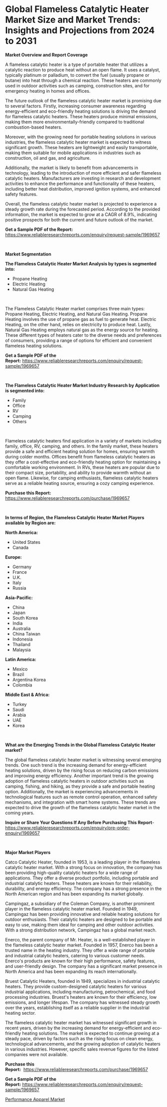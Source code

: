 <p><h1>Global Flameless Catalytic Heater Market Size and Market Trends: Insights and Projections from 2024 to 2031</h1></p><p><strong>Market Overview and Report Coverage</strong></p>
<p><p>A flameless catalytic heater is a type of portable heater that utilizes a catalytic reaction to produce heat without an open flame. It uses a catalyst, typically platinum or palladium, to convert the fuel (usually propane or butane) into heat through a chemical reaction. These heaters are commonly used in outdoor activities such as camping, construction sites, and for emergency heating in homes and offices.</p><p>The future outlook of the flameless catalytic heater market is promising due to several factors. Firstly, increasing consumer awareness regarding energy-efficient and eco-friendly heating solutions is driving the demand for flameless catalytic heaters. These heaters produce minimal emissions, making them more environmentally-friendly compared to traditional combustion-based heaters.</p><p>Moreover, with the growing need for portable heating solutions in various industries, the flameless catalytic heater market is expected to witness significant growth. These heaters are lightweight and easily transportable, making them suitable for mobile applications in industries such as construction, oil and gas, and agriculture.</p><p>Additionally, the market is likely to benefit from advancements in technology, leading to the introduction of more efficient and safer flameless catalytic heaters. Manufacturers are investing in research and development activities to enhance the performance and functionality of these heaters, including better heat distribution, improved ignition systems, and enhanced safety features.</p><p>Overall, the flameless catalytic heater market is projected to experience a steady growth rate during the forecasted period. According to the provided information, the market is expected to grow at a CAGR of 8.9%, indicating positive prospects for both the current and future outlook of the market.</p></p>
<p><strong>Get a Sample PDF of the Report:</strong> <a href="https://www.reliableresearchreports.com/enquiry/request-sample/1969657">https://www.reliableresearchreports.com/enquiry/request-sample/1969657</a></p>
<p>&nbsp;</p>
<p><strong>Market Segmentation</strong></p>
<p><strong>The Flameless Catalytic Heater Market Analysis by types is segmented into:</strong></p>
<p><ul><li>Propane Heating</li><li>Electric Heating</li><li>Natural Gas Heating</li></ul></p>
<p>&nbsp;</p>
<p><p>The Flameless Catalytic Heater market comprises three main types: Propane Heating, Electric Heating, and Natural Gas Heating. Propane Heating involves the use of propane gas as fuel to generate heat. Electric Heating, on the other hand, relies on electricity to produce heat. Lastly, Natural Gas Heating employs natural gas as the energy source for heating. These different types of heaters cater to the diverse needs and preferences of consumers, providing a range of options for efficient and convenient flameless heating solutions.</p></p>
<p><strong>Get a Sample PDF of the Report:</strong>&nbsp;<a href="https://www.reliableresearchreports.com/enquiry/request-sample/1969657">https://www.reliableresearchreports.com/enquiry/request-sample/1969657</a></p>
<p>&nbsp;</p>
<p><strong>The Flameless Catalytic Heater Market Industry Research by Application is segmented into:</strong></p>
<p><ul><li>Family</li><li>Office</li><li>RV</li><li>Camping</li><li>Others</li></ul></p>
<p>&nbsp;</p>
<p><p>Flameless catalytic heaters find application in a variety of markets including family, office, RV, camping, and others. In the family market, these heaters provide a safe and efficient heating solution for homes, ensuring warmth during colder months. Offices benefit from flameless catalytic heaters as they offer a cost-effective and eco-friendly heating option for maintaining a comfortable working environment. In RVs, these heaters are popular due to their compact size, portability, and ability to provide warmth without an open flame. Likewise, for camping enthusiasts, flameless catalytic heaters serve as a reliable heating source, ensuring a cozy camping experience.</p></p>
<p><strong>Purchase this Report:</strong>&nbsp; <a href="https://www.reliableresearchreports.com/purchase/1969657">https://www.reliableresearchreports.com/purchase/1969657</a></p>
<p>&nbsp;</p>
<p><strong>In terms of Region, the Flameless Catalytic Heater Market Players available by Region are:</strong></p>
<p>
    <p> <strong> North America: </strong>
        <ul>
            <li>United States</li>
            <li>Canada</li>
        </ul>
        </p> 
    <p> <strong> Europe: </strong>
        <ul>
            <li>Germany</li>
            <li>France</li>
            <li>U.K.</li>
            <li>Italy</li>
            <li>Russia</li>
        </ul>
        </p> 
    <p> <strong> Asia-Pacific: </strong>
        <ul>
            <li>China</li>
            <li>Japan</li>
            <li>South Korea</li>
            <li>India</li>
            <li>Australia</li>
            <li>China Taiwan</li>
            <li>Indonesia</li>
            <li>Thailand</li>
            <li>Malaysia</li>
        </ul>
        </p> 
    <p> <strong> Latin America: </strong>
        <ul>
            <li>Mexico</li>
            <li>Brazil</li>
            <li>Argentina Korea</li>
            <li>Colombia</li>
        </ul>
        </p> 
    <p> <strong> Middle East & Africa: </strong>
        <ul>
            <li>Turkey</li>
            <li>Saudi</li>
            <li>Arabia</li>
            <li>UAE</li>
            <li>Korea</li>
        </ul>
    </p>
    </p>
<p>&nbsp;</p>
<p><strong>What are the Emerging Trends in the Global Flameless Catalytic Heater market?</strong></p>
<p><p>The global flameless catalytic heater market is witnessing several emerging trends. One such trend is the increasing demand for energy-efficient heating solutions, driven by the rising focus on reducing carbon emissions and improving energy efficiency. Another important trend is the growing adoption of flameless catalytic heaters in outdoor activities such as camping, fishing, and hiking, as they provide a safe and portable heating option. Additionally, the market is experiencing advancements in technological features such as remote control operation, enhanced safety mechanisms, and integration with smart home systems. These trends are expected to drive the growth of the flameless catalytic heater market in the coming years.</p></p>
<p><strong>Inquire or Share Your Questions If Any Before Purchasing This Report</strong>- <a href="https://www.reliableresearchreports.com/enquiry/pre-order-enquiry/1969657">https://www.reliableresearchreports.com/enquiry/pre-order-enquiry/1969657</a></p>
<p>&nbsp;</p>
<p><strong>Major Market Players</strong></p>
<p><p>Catco Catalytic Heater, founded in 1953, is a leading player in the flameless catalytic heater market. With a strong focus on innovation, the company has been providing high-quality catalytic heaters for a wide range of applications. They offer a diverse product portfolio, including portable and industrial catalytic heaters. These heaters are known for their reliability, durability, and energy efficiency. The company has a strong presence in the North American region and has been expanding its market globally.</p><p>Campingaz, a subsidiary of the Coleman Company, is another prominent player in the flameless catalytic heater market. Founded in 1949, Campingaz has been providing innovative and reliable heating solutions for outdoor enthusiasts. Their catalytic heaters are designed to be portable and easy to use, making them ideal for camping and other outdoor activities. With a strong distribution network, Campingaz has a global market reach.</p><p>Enerco, the parent company of Mr. Heater, is a well-established player in the flameless catalytic heater market. Founded in 1957, Enerco has been a trusted name in the heating industry. They offer a wide range of portable and industrial catalytic heaters, catering to various customer needs. Enerco's products are known for their high performance, safety features, and user-friendly design. The company has a significant market presence in North America and has been expanding its reach internationally.</p><p>Bruest Catalytic Heaters, founded in 1949, specializes in industrial catalytic heaters. They provide custom-designed catalytic heaters for various industrial applications, including manufacturing, petrochemical, and food processing industries. Bruest's heaters are known for their efficiency, low emissions, and longer lifespan. The company has witnessed steady growth over the years, establishing itself as a reliable supplier in the industrial heating sector.</p><p>The flameless catalytic heater market has witnessed significant growth in recent years, driven by the increasing demand for energy-efficient and eco-friendly heating solutions. The market is expected to continue growing at a steady pace, driven by factors such as the rising focus on clean energy, technological advancements, and the growing adoption of catalytic heaters in various industries. However, specific sales revenue figures for the listed companies were not available.</p></p>
<p><strong>Purchase this Report:</strong>&nbsp;&nbsp;<a href="https://www.reliableresearchreports.com/purchase/1969657">https://www.reliableresearchreports.com/purchase/1969657</a></p>
<p></p>
<p><strong>Get a Sample PDF of the Report:</strong>&nbsp;<a href="https://www.reliableresearchreports.com/enquiry/request-sample/1969657">https://www.reliableresearchreports.com/enquiry/request-sample/1969657</a></p>
<p><p><a href="https://github.com/FassouRP/Market-Research-Report-List-2/blob/main/performance-apparel-market.md">Performance Apparel Market</a></p></p>